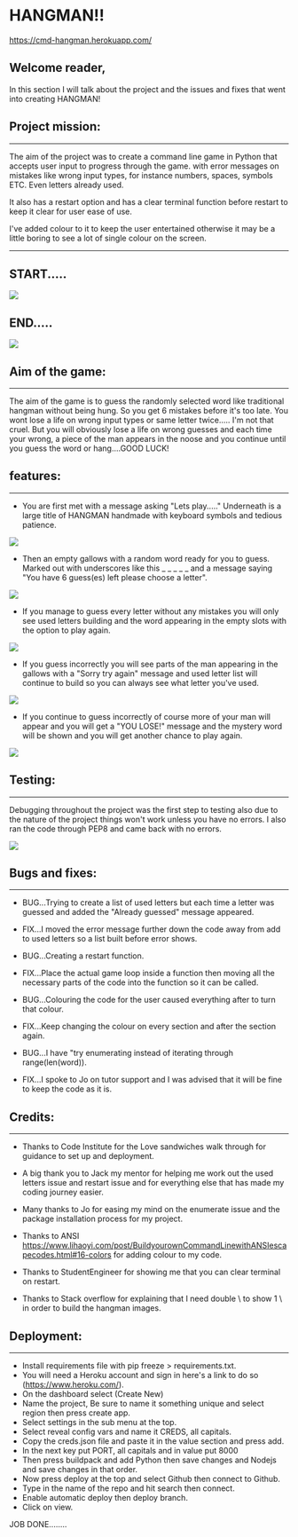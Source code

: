 # HANGMAN!!
https://cmd-hangman.herokuapp.com/

## Welcome reader,

In this section I will talk about the project and the issues and fixes that went into creating HANGMAN!

## Project mission:
---

The  aim of the project was to create a command line game in Python that accepts user input to progress through the game. with error messages on mistakes like wrong input types, for instance numbers, spaces, symbols ETC. Even letters already used.

It also has a restart option and  has a clear terminal function before restart to keep it clear for user ease of use.

I've added colour to it to keep the user entertained otherwise it may be a little boring to see a lot of single colour on the screen.

---

## START.....
![](images/hangman-start.png)

## END.....
![](images/hangman-end.png)


## Aim of the game:
---

The aim of the game is to guess the randomly selected word like traditional hangman without being hung. So you get 6 mistakes before it's too late. You wont lose a life on wrong input types or same letter twice..... I'm not that cruel. But you will obviously lose a life on wrong guesses and each time your wrong, a piece of the man appears in the noose and you continue until you guess the word or hang....GOOD LUCK!


## features:
---

- You are first met with a message asking "Lets play....."
Underneath is a large title of HANGMAN handmade with keyboard symbols and tedious patience.

![](images/hangman-title.png)

- Then an empty gallows with a random word ready for you to guess. Marked out with underscores like this _ _ _ _ _  and a message saying "You have 6 guess(es) left please choose a letter".

![](images/hangman-empty.png)

- If you manage to guess every letter without any mistakes you will only see used letters building and the word appearing in the empty slots with the option to play again.

![](images/hangman-no-errors.png)

- If you guess incorrectly you will see parts of the man appearing in the gallows with a "Sorry try again" message and used letter list will continue to build so you can always see what letter you've used.


![](images/hangman-used-letters.png)

- If you continue to guess incorrectly of course more of your man will appear and you will get a "YOU LOSE!" message and the mystery word will be shown and you will get another chance to play again.

![](images/hangman-too-many-errors.png)

## Testing:
---

Debugging throughout the project was the first step to testing also due to the nature of the project things won't work unless you have no errors. I also ran the code through PEP8 and came back with no errors.

![](images/pep8-test.png)

## Bugs and fixes:
---

- BUG...Trying to create a list of used letters but each time a letter was guessed and added the "Already guessed" message appeared.
- FIX...I moved the error message further down the code away from add to used letters so a list built before error shows.

- BUG...Creating a restart function.
- FIX...Place the actual game loop inside a function then moving all the necessary parts of the code into the function so it can be called.

- BUG...Colouring the code for the user caused everything after to turn that colour.
- FIX...Keep changing the colour on every section and after the section again.

- BUG...I have "try enumerating instead of iterating through range(len(word)).
- FIX...I spoke to Jo on tutor support and I was advised that it will be fine to keep the code as it is.

## Credits:
---

- Thanks to Code Institute for the Love sandwiches walk through for guidance to set up and deployment.

- A big thank you to Jack my mentor for helping me work out the used letters issue and restart issue and for everything else that has made my coding journey easier.

- Many thanks to Jo for easing my mind on the enumerate issue and the package installation process for my project.

- Thanks to ANSI https://www.lihaoyi.com/post/BuildyourownCommandLinewithANSIescapecodes.html#16-colors  for adding colour to my code.

- Thanks to StudentEngineer for showing me that you can clear terminal on restart.

- Thanks to Stack overflow for explaining that I need double \ to show 1 \ in order to build the hangman images. 

## Deployment:
---

- Install requirements file with pip freeze > requirements.txt.
- You will need a Heroku account and sign in here's a link to do so (https://www.heroku.com/).
- On the dashboard select (Create New)
- Name the project, Be sure to name it something unique and select region then press create app.
- Select settings in the sub menu at the top.
- Select reveal config vars and name it CREDS, all capitals.
- Copy the creds.json file and paste it in the value section and press add.
- In the next key put PORT, all capitals and in value put 8000 
- Then press buildpack and add Python then save changes and Nodejs and save changes in that order.
- Now press deploy at the top and select Github then connect to Github.
- Type in the name of the repo and hit search then connect.
- Enable automatic deploy then deploy branch.
- Click on view.

JOB DONE........
